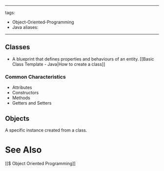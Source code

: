  ---
tags:
  - Object-Oriented-Programming
  - Java
aliases:
---
## Classes
- A blueprint that defines properties and behaviours of an entity.
[[Basic Class Template - Java|How to create a class]]

### Common Characteristics
- Attributes
- Constructors
- Methods
- Getters and Setters

## Objects
A specific instance created from a class.


# See Also
[[$ Object Oriented Programming]]
